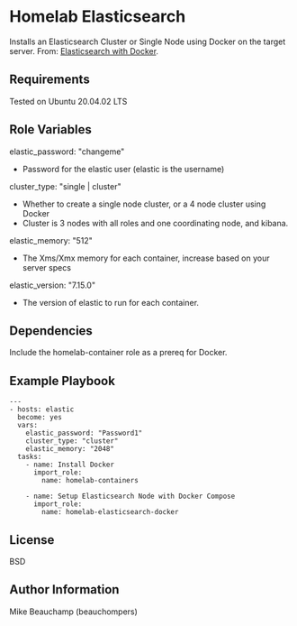 Homelab Elasticsearch 
=========

Installs an Elasticsearch Cluster or Single Node using Docker on the target server. From: [Elasticsearch with Docker](https://www.elastic.co/guide/en/elasticsearch/reference/current/docker.html).

Requirements
------------

Tested on Ubuntu 20.04.02 LTS

Role Variables
--------------

elastic_password: "changeme"
- Password for the elastic user (elastic is the username)

cluster_type: "single | cluster"
- Whether to create a single node cluster, or a 4 node cluster using Docker
- Cluster is 3 nodes with all roles and one coordinating node, and kibana.

elastic_memory: "512"
- The Xms/Xmx memory for each container, increase based on your server specs

elastic_version: "7.15.0"
- The version of elastic to run for each container.

Dependencies
------------

Include the homelab-container role as a prereq for Docker.

Example Playbook
----------------

```
---
- hosts: elastic
  become: yes
  vars: 
    elastic_password: "Password1"
    cluster_type: "cluster"
    elastic_memory: "2048"
  tasks:
    - name: Install Docker
      import_role:
        name: homelab-containers

    - name: Setup Elasticsearch Node with Docker Compose
      import_role:
        name: homelab-elasticsearch-docker
```

License
-------

BSD

Author Information
------------------

Mike Beauchamp (beauchompers)
